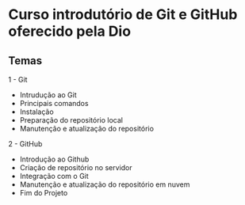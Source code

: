 # Curso introdutório de Git e GitHub oferecido pela Dio

## Temas

1 - Git
- Intrudução ao Git
- Principais comandos
- Instalação
- Preparação do repositório local
- Manutenção e atualização do repositório

2 - GitHub
- Introdução ao Github
- Criação de repositório no servidor
- Integração com o Git
- Manutenção e atualização do repositório em nuvem
- Fim do Projeto